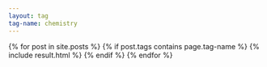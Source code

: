```yaml
---
layout: tag
tag-name: chemistry
---
```

{% for post in site.posts %}
{% if post.tags contains page.tag-name %}
{% include result.html %}
{% endif %}
{% endfor %}
